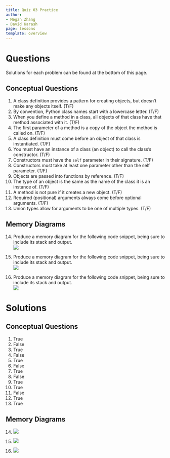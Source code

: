 ```yaml
---
title: Quiz 03 Practice
author:
- Megan Zhang
- David Karash
page: lessons
template: overview
---
```


<!--
Note: this wkst is a copy of the qz04 worksheet from resources/practice/fa21 with some
minor changes/additions
-->

# Questions

Solutions for each problem can be found at the bottom of this page.

## Conceptual Questions

1. A class definition provides a pattern for creating objects, but doesn’t make any objects itself. (T/F)
2. By convention, Python class names start with a lowercase letter. (T/F)
3. When you define a method in a class, all objects of that class have that method associated with it. (T/F)
4. The first parameter of a method is a copy of the object the method is called on. (T/F)
5. A class definition must come before an object of that class is instantiated. (T/F)
6. You must have an instance of a class (an object) to call the class’s constructor.  (T/F)
7. Constructors must have the `self` parameter in their signature. (T/F)
8. Constructors must take at least one parameter other than the self parameter. (T/F)
9. Objects are passed into functions by reference. (T/F)
10.  The type of an object is the same as the name of the class it is an instance of. (T/F)
11.  A method is not pure if it creates a new object. (T/F)
12.  Required (positional) arguments always come before optional arguments. (T/F)
13.  Union types allow for arguments to be one of multiple types. (T/F)

## Memory Diagrams

14.   Produce a memory diagram for the following code snippet, being sure to include its stack and output.  
![](/static/practice_worksheets/fa21/qz04-question11.png)  

15.  Produce a memory diagram for the following code snippet, being sure to include its stack and output.  
![](/static/practice_worksheets/fa21/qz04-question12.png)

16. Produce a memory diagram for the following code snippet, being sure to include its stack and output.  
![](/static/practice_worksheets/fa21/qz03-question12.png)

<!-- ## Class Writing

17. This class is slightly challenging, but take it step by step! Create a `ChristmasTreeFarm` class with the following specifications:
    a. The `ChristmasTreeFarm` class should have one attribute: a `list[int]` named `plots`.  This list will hold values that represent the size of the tree planted in each plot.  If the value at an index of the list is 0, then the plot at that index is empty (does not have a tree).  Any value other than 0 indicates that a tree is growing in that plot!
    b. The constructor for the class should take two arguments, both of type int.  The first parameter should be called `plots` and is an `int` representing the total number of plots in the farm.  Notice that the attribute `plots` and the parameter `plots` for this constructor are different, and represent different things!  The second parameter should be called `initial_planting` representing the amount of plots that should be planted initially.  These initially planted plots will be trees of size 1.
    The constructor should initialize the `plots` attribute to an empty `list`, and then append `initial_planting` trees of size 1.  After that, the constructor should fill the rest of the plots with zeroes to indicate that they are empty!
    c. The class should define a method called `plant`.  This method should take an argument of type `int`, representing the plot index at which a tree should be planted. The tree should be size 1 when planted.  If this method is called on a plot that already has a tree, the old tree will be uprooted and replaced with a new baby tree (size 1).
    d. The class should define a method called `growth`.  This method should increase the size of each planted tree by 1. Remember that unplanted plots are represented by a 0 in the `plots` list.
    e. The class should define a method called `harvest`.  This method should take an argument called `replant` of type `bool` that will determine whether this method replants trees (sets them to size 1 after harvest) or leaves the plots empty (sets them to size 0 after harvest). For our method, trees that are at least size 5 will be harvested. The method will return the count of how many trees were successfully harvested (type `int`).  
    f. The class should overload the addition operator.  This method should be pure and work between two objects of type `ChristmasTreeFarm`.  The method should return a new `ChristmasTreeFarm` object whose size is the sum of the given `ChristmasTreeFarm`s, and whose initial plantings are the sum of the number of planted trees in the given `ChristmasTreeFarm`s. -->


<!-- ## Function Writing

17A. Write a function called `find_courses`. Given the following `Course` class definition, `find_courses` should take in a `list[Courses]` and a `str` prerequisite to search for. The function should return a list of the `names` of each Course whose `level` is 400+ and whose `prerequisites` list contains the given string.  
![](/static/practice_worksheets/fa21/qz04-question14.png)  

17B. Write a method called `is_valid_course` for the `Course` class. The method should take in a `str` prerequisite and return a `bool` that represents whether the course’s `level` is 400+ and if its `prerequisites` list contains the given string. -->

# Solutions

## Conceptual Questions

1. True
2. False
3. True
4. False
5. True
6. False
7. True
8. False
9. True
10. True
11. False
12. True
13. True

## Memory Diagrams

14. ![](/static/practice_worksheets/fa21/qz04-solution11.png)  

15. ![](/static/practice_worksheets/fa21/qz04-solution12.png)

16. ![](/static/practice_worksheets/fa21/qz03-solution12.png)

<!-- ## Class Writing

16. ![](/static/practice_worksheets/fa21/qz04-solution13.png)
    ![](/static/practice_worksheets/sp22/qz03-solution16-from-fa21-sol13.png)

## Function Writing

17A. ![](/static/practice_worksheets/fa21/qz04-solution14A.png)

17B. ![](/static/practice_worksheets/fa21/qz04-solution14B.png) -->